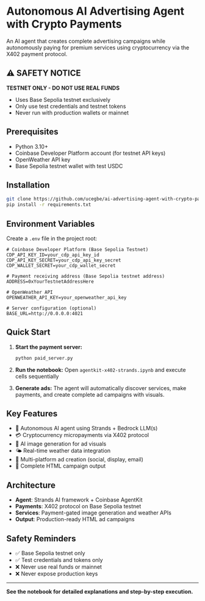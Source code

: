 # Autonomous AI Advertising Agent with Crypto Payments

An AI agent that creates complete advertising campaigns while autonomously paying for premium services using cryptocurrency via the X402 payment protocol.

## ⚠️ **SAFETY NOTICE**
**TESTNET ONLY - DO NOT USE REAL FUNDS**
- Uses Base Sepolia testnet exclusively
- Only use test credentials and testnet tokens
- Never run with production wallets or mainnet

## Prerequisites

- Python 3.10+
- Coinbase Developer Platform account (for testnet API keys)
- OpenWeather API key
- Base Sepolia testnet wallet with test USDC

## Installation

```bash
git clone https://github.com/ucegbe/ai-advertising-agent-with-crypto-payments.git
pip install -r requirements.txt
```

## Environment Variables

Create a `.env` file in the project root:

```env
# Coinbase Developer Platform (Base Sepolia Testnet)
CDP_API_KEY_ID=your_cdp_api_key_id
CDP_API_KEY_SECRET=your_cdp_api_key_secret
CDP_WALLET_SECRET=your_cdp_wallet_secret

# Payment receiving address (Base Sepolia testnet address)
ADDRESS=0xYourTestnetAddressHere

# OpenWeather API
OPENWEATHER_API_KEY=your_openweather_api_key

# Server configuration (optional)
BASE_URL=http://0.0.0.0:4021
```

## Quick Start

1. **Start the payment server:**
   ```bash
   python paid_server.py
   ```

2. **Run the notebook:**
   Open `agentkit-x402-strands.ipynb` and execute cells sequentially

3. **Generate ads:**
   The agent will automatically discover services, make payments, and create complete ad campaigns with visuals.

## Key Features

- 🤖 Autonomous AI agent using Strands + Bedrock LLM(s)
- 💳 Cryptocurrency micropayments via X402 protocol  
- 🎨 AI image generation for ad visuals
- 🌤️ Real-time weather data integration
- 📱 Multi-platform ad creation (social, display, email)
- 📄 Complete HTML campaign output

## Architecture

- **Agent**: Strands AI framework + Coinbase AgentKit
- **Payments**: X402 protocol on Base Sepolia testnet
- **Services**: Payment-gated image generation and weather APIs
- **Output**: Production-ready HTML ad campaigns

## Safety Reminders

- ✅ Base Sepolia testnet only
- ✅ Test credentials and tokens only  
- ❌ Never use real funds or mainnet
- ❌ Never expose production keys

---

**See the notebook for detailed explanations and step-by-step execution.**
